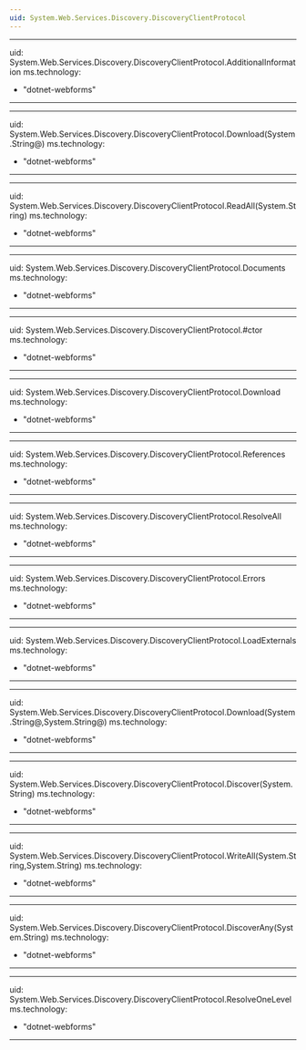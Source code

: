 ```yaml
---
uid: System.Web.Services.Discovery.DiscoveryClientProtocol
---
```


---
uid: System.Web.Services.Discovery.DiscoveryClientProtocol.AdditionalInformation
ms.technology: 
  - "dotnet-webforms"
---

---
uid: System.Web.Services.Discovery.DiscoveryClientProtocol.Download(System.String@)
ms.technology: 
  - "dotnet-webforms"
---

---
uid: System.Web.Services.Discovery.DiscoveryClientProtocol.ReadAll(System.String)
ms.technology: 
  - "dotnet-webforms"
---

---
uid: System.Web.Services.Discovery.DiscoveryClientProtocol.Documents
ms.technology: 
  - "dotnet-webforms"
---

---
uid: System.Web.Services.Discovery.DiscoveryClientProtocol.#ctor
ms.technology: 
  - "dotnet-webforms"
---

---
uid: System.Web.Services.Discovery.DiscoveryClientProtocol.Download
ms.technology: 
  - "dotnet-webforms"
---

---
uid: System.Web.Services.Discovery.DiscoveryClientProtocol.References
ms.technology: 
  - "dotnet-webforms"
---

---
uid: System.Web.Services.Discovery.DiscoveryClientProtocol.ResolveAll
ms.technology: 
  - "dotnet-webforms"
---

---
uid: System.Web.Services.Discovery.DiscoveryClientProtocol.Errors
ms.technology: 
  - "dotnet-webforms"
---

---
uid: System.Web.Services.Discovery.DiscoveryClientProtocol.LoadExternals
ms.technology: 
  - "dotnet-webforms"
---

---
uid: System.Web.Services.Discovery.DiscoveryClientProtocol.Download(System.String@,System.String@)
ms.technology: 
  - "dotnet-webforms"
---

---
uid: System.Web.Services.Discovery.DiscoveryClientProtocol.Discover(System.String)
ms.technology: 
  - "dotnet-webforms"
---

---
uid: System.Web.Services.Discovery.DiscoveryClientProtocol.WriteAll(System.String,System.String)
ms.technology: 
  - "dotnet-webforms"
---

---
uid: System.Web.Services.Discovery.DiscoveryClientProtocol.DiscoverAny(System.String)
ms.technology: 
  - "dotnet-webforms"
---

---
uid: System.Web.Services.Discovery.DiscoveryClientProtocol.ResolveOneLevel
ms.technology: 
  - "dotnet-webforms"
---
